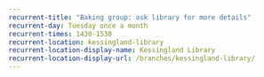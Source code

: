 ```yaml
---
recurrent-title: "Baking group: ask library for more details"
recurrent-day: Tuesday once a month
recurrent-times: 1430-1530
recurrent-location: kessingland-library
recurrent-location-display-name: Kessingland Library
recurrent-location-display-url: /branches/kessingland-library/
---
```

